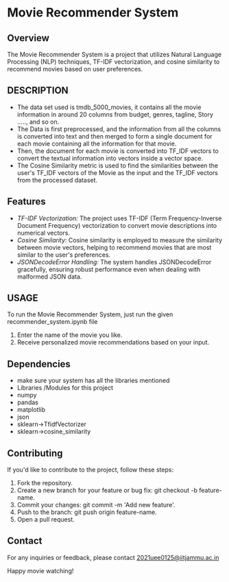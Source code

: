 # Movie Recommender System

## Overview
The Movie Recommender System is a project that utilizes Natural Language Processing (NLP) techniques, TF-IDF vectorization, and cosine similarity to recommend movies based on user preferences.

## DESCRIPTION
- The data set used is tmdb_5000_movies, it contains all the movie information in around 20 columns from budget, genres, tagline, Story ....., and so on.
- The Data is first preprocessed, and the information from all the columns is converted into text and then merged to form a single document for each movie containing all the information for that movie.
- Then, the document for each movie is converted into TF_IDF vectors to convert the textual information into vectors inside a vector space.
- The Cosine Similarity metric is used to find the similarities between the user's TF_IDF vectors of the Movie as the input and the TF_IDF vectors from the processed dataset.
  
## Features
- *TF-IDF Vectorization:* The project uses TF-IDF (Term Frequency-Inverse Document Frequency) vectorization to convert movie descriptions into numerical vectors.
- *Cosine Similarity:* Cosine similarity is employed to measure the similarity between movie vectors, helping to recommend movies that are most similar to the user's preferences.
- *JSONDecodeError Handling:* The system handles JSONDecodeError gracefully, ensuring robust performance even when dealing with malformed JSON data.

## USAGE 
To run the Movie Recommender System, just run the given recommender_system.ipynb file
1. Enter the name of the movie you like.
2. Receive personalized movie recommendations based on your input.


## Dependencies
- make sure your system has all the libraries mentioned 
- Libraries /Modules for this project
- numpy
- pandas
- matplotlib
- json
- sklearn->TfidfVectorizer
- sklearn->cosine_similarity


## Contributing
If you'd like to contribute to the project, follow these steps:

1. Fork the repository.
2. Create a new branch for your feature or bug fix: git checkout -b feature-name.
3. Commit your changes: git commit -m 'Add new feature'.
4. Push to the branch: git push origin feature-name.
5. Open a pull request.


## Contact

For any inquiries or feedback, please contact 2021uee0125@iitjammu.ac.in

Happy movie watching!





